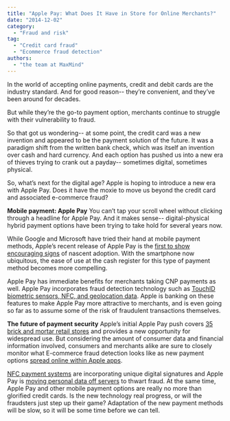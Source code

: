 ```yaml
---
title: "Apple Pay: What Does It Have in Store for Online Merchants?"
date: "2014-12-02"
category:
  - "Fraud and risk"
tag:
  - "Credit card fraud"
  - "Ecommerce fraud detection"
authors:
  - "the team at MaxMind"
---
```


In the world of accepting online payments, credit and debit cards are the
industry standard. And for good reason-- they’re convenient, and they’ve been
around for decades.

But while they’re the go-to payment option, merchants continue to struggle with
their vulnerability to fraud.

So that got us wondering-- at some point, the credit card was a new invention
and appeared to be the payment solution of the future. It was a paradigm shift
from the written bank check, which was itself an invention over cash and hard
currency. And each option has pushed us into a new era of thieves trying to
crank out a payday-- sometimes digital, sometimes physical.

So, what’s next for the digital age? Apple is hoping to introduce a new era with
Apple Pay. Does it have the moxie to move us beyond the credit card and
associated e-commerce fraud?

**Mobile payment: Apple Pay** You can’t tap your scroll wheel without clicking
through a headline for Apple Pay. And it makes sense-- digital-physical hybrid
payment options have been trying to take hold for several years now.

While Google and Microsoft have tried their hand at mobile payment methods,
Apple’s recent release of Apple Pay is the
[first to show encouraging signs](https://www.nytimes.com/2014/11/15/technology/apple-pay-gives-glimpse-of-mainstream-appeal-for-mobile-payments.html?emc=edit_tu_20141117&nl=technology&nlid=23993500&_r=1)
of nascent adoption. With the smartphone now ubiquitous, the ease of use at the
cash register for this type of payment method becomes more compelling.

Apple Pay has immediate benefits for merchants taking CNP payments as well.
Apple Pay incorporates fraud detection technology such as
[TouchID biometric sensors, NFC, and geolocation data](https://readwrite.com/2014/09/05/apple-payments-interchange-rebates).
Apple is banking on these features to make Apple Pay more attractive to
merchants, and is even going so far as to assume some of the risk of fraudulent
transactions themselves.

**The future of payment security** Apple’s initial Apple Pay push covers
[35 brick and mortar retail stores](https://www.computerworld.com/article/2834651/apple-pay-hits-u-s-stores-monday-assuming-buyers-can-find-anywhere-to-use-it.html)
and provides a new opportunity for widespread use. But considering the amount of
consumer data and financial information involved, consumers and merchants alike
are sure to closely monitor what E-commerce fraud detection looks like as new
payment options
[spread online within Apple apps](https://www.toledoblade.com/Retail/2014/10/25/Apple-Pay-shows-flaws-in-real-world-but-shines-online.html).

[NFC payment systems](https://www.cnet.com/how-to/how-nfc-works-and-mobile-payments/)
are incorporating unique digital signatures and Apple Pay is
[moving personal data off servers](https://www.cnbc.com/id/101992749#.) to
thwart fraud. At the same time, Apple Pay and other mobile payment options are
really no more than glorified credit cards. Is the new technology real progress,
or will the fraudsters just step up their game? Adaptation of the new payment
methods will be slow, so it will be some time before we can tell.
